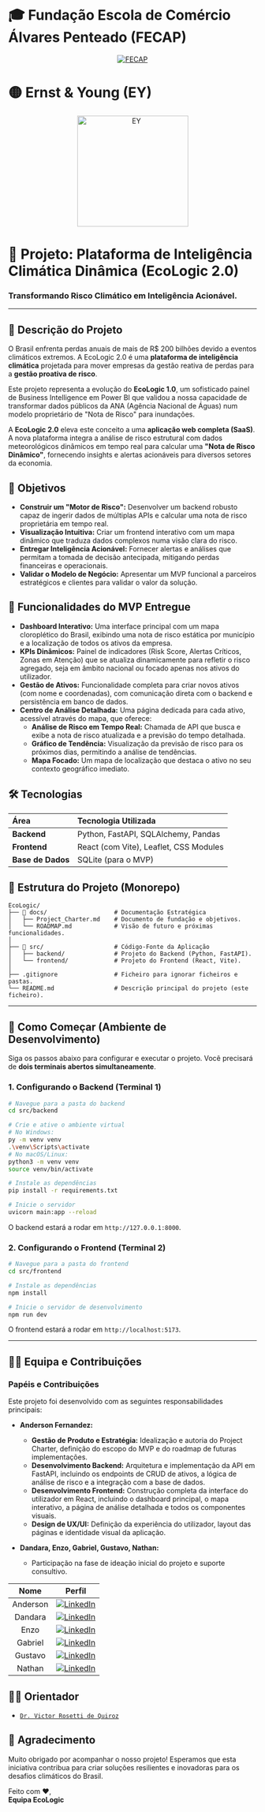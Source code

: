 # 🎓 **Fundação Escola de Comércio Álvares Penteado (FECAP)**
<p align="center">
  <a href="https://www.fecap.br/">
    <img src="https://encrypted-tbn0.gstatic.com/images?q=tbn:ANd9GcRhZPrRa89Kma0ZZogxm0pi-tCn_TLKeHGVxywp-LXAFGR3B1DPouAJYHgKZGV0XTEf4AE&usqp=CAU" alt="FECAP" />
  </a>
</p>

# 🟡 **Ernst & Young (EY)**
<p align="center">
  <a href="https://www.ey.com/pt_br/about-us">
    <img src="https://tse1.mm.bing.net/th/id/OIP.bc36gRicjZbcvILUXv-uMAHaHa?rs=1&pid=ImgDetMain&o=7&rm=3" alt="EY" width="225"/>
  </a>
</p>

# 🧠 **Projeto: Plataforma de Inteligência Climática Dinâmica (EcoLogic 2.0)**
### Transformando Risco Climático em Inteligência Acionável.

---

## 📝 **Descrição do Projeto**
O Brasil enfrenta perdas anuais de mais de R$ 200 bilhões devido a eventos climáticos extremos. A EcoLogic 2.0 é uma **plataforma de inteligência climática** projetada para mover empresas da gestão reativa de perdas para a **gestão proativa de risco**.

Este projeto representa a evolução do **EcoLogic 1.0**, um sofisticado painel de Business Intelligence em Power BI que validou a nossa capacidade de transformar dados públicos da ANA (Agência Nacional de Águas) num modelo proprietário de "Nota de Risco" para inundações.

A **EcoLogic 2.0** eleva este conceito a uma **aplicação web completa (SaaS)**. A nova plataforma integra a análise de risco estrutural com dados meteorológicos dinâmicos em tempo real para calcular uma **"Nota de Risco Dinâmico"**, fornecendo insights e alertas acionáveis para diversos setores da economia.

## 🎯 **Objetivos**
- **Construir um "Motor de Risco":** Desenvolver um backend robusto capaz de ingerir dados de múltiplas APIs e calcular uma nota de risco proprietária em tempo real.
- **Visualização Intuitiva:** Criar um frontend interativo com um mapa dinâmico que traduza dados complexos numa visão clara do risco.
- **Entregar Inteligência Acionável:** Fornecer alertas e análises que permitam a tomada de decisão antecipada, mitigando perdas financeiras e operacionais.
- **Validar o Modelo de Negócio:** Apresentar um MVP funcional a parceiros estratégicos e clientes para validar o valor da solução.

## 🚀 **Funcionalidades do MVP Entregue**
- **Dashboard Interativo:** Uma interface principal com um mapa cloroplético do Brasil, exibindo uma nota de risco estática por município e a localização de todos os ativos da empresa.
- **KPIs Dinâmicos:** Painel de indicadores (Risk Score, Alertas Críticos, Zonas em Atenção) que se atualiza dinamicamente para refletir o risco agregado, seja em âmbito nacional ou focado apenas nos ativos do utilizador.
- **Gestão de Ativos:** Funcionalidade completa para criar novos ativos (com nome e coordenadas), com comunicação direta com o backend e persistência em banco de dados.
- **Centro de Análise Detalhada:** Uma página dedicada para cada ativo, acessível através do mapa, que oferece:
    - **Análise de Risco em Tempo Real:** Chamada de API que busca e exibe a nota de risco atualizada e a previsão do tempo detalhada.
    - **Gráfico de Tendência:** Visualização da previsão de risco para os próximos dias, permitindo a análise de tendências.
    - **Mapa Focado:** Um mapa de localização que destaca o ativo no seu contexto geográfico imediato.

## 🛠️ **Tecnologias**
| Área          | Tecnologia Utilizada |
| :------------ | :------------------- |
| **Backend** | Python, FastAPI, SQLAlchemy, Pandas |
| **Frontend** | React (com Vite), Leaflet, CSS Modules |
| **Base de Dados**| SQLite (para o MVP) |

## 📁 **Estrutura do Projeto (Monorepo)**
```
EcoLogic/
├── 📁 docs/                   # Documentação Estratégica
│   ├── Project_Charter.md    # Documento de fundação e objetivos.
│   └── ROADMAP.md            # Visão de futuro e próximas funcionalidades.
│
├── 📁 src/                    # Código-Fonte da Aplicação
│   ├── backend/              # Projeto do Backend (Python, FastAPI).
│   └── frontend/             # Projeto do Frontend (React, Vite).
│
├── .gitignore                # Ficheiro para ignorar ficheiros e pastas.
└── README.md                 # Descrição principal do projeto (este ficheiro).
```

---

## 🚀 **Como Começar (Ambiente de Desenvolvimento)**
Siga os passos abaixo para configurar e executar o projeto. Você precisará de **dois terminais abertos simultaneamente**.

### 1. Configurando o Backend (Terminal 1)
```bash
# Navegue para a pasta do backend
cd src/backend

# Crie e ative o ambiente virtual
# No Windows:
py -m venv venv
.\venv\Scripts\activate
# No macOS/Linux:
python3 -m venv venv
source venv/bin/activate

# Instale as dependências
pip install -r requirements.txt

# Inicie o servidor
uvicorn main:app --reload
```
O backend estará a rodar em `http://127.0.0.1:8000`.

### 2. Configurando o Frontend (Terminal 2)
```bash
# Navegue para a pasta do frontend
cd src/frontend

# Instale as dependências
npm install

# Inicie o servidor de desenvolvimento
npm run dev
```
O frontend estará a rodar em `http://localhost:5173`.

---

## 👨‍💻 **Equipa e Contribuições**

### Papéis e Contribuições
Este projeto foi desenvolvido com as seguintes responsabilidades principais:

* **Anderson Fernandez:**
    * **Gestão de Produto e Estratégia:** Idealização e autoria do Project Charter, definição do escopo do MVP e do roadmap de futuras implementações.
    * **Desenvolvimento Backend:** Arquitetura e implementação da API em FastAPI, incluindo os endpoints de CRUD de ativos, a lógica de análise de risco e a integração com a base de dados.
    * **Desenvolvimento Frontend:** Construção completa da interface do utilizador em React, incluindo o dashboard principal, o mapa interativo, a página de análise detalhada e todos os componentes visuais.
    * **Design de UX/UI:** Definição da experiência do utilizador, layout das páginas e identidade visual da aplicação.

* **Dandara, Enzo, Gabriel, Gustavo, Nathan:**
    * Participação na fase de ideação inicial do projeto e suporte consultivo.

|           Nome           |                                                                                                                                                                                                                                                                                                                                                                                                                                                                                                    Perfil                                                                                                                                                                                                                                                                                                                                                                                                                                                                                                    |
| :------------------: | :---------------------------------------------------------------------------------------------------------------------------------------------------------------------------------------------------------------------------------------------------------------------------------------------------------------------------------------------------------------------------------------------------------------------------------------------------------------------------------------------: |
| Anderson             | [![LinkedIn](https://img.shields.io/badge/LinkedIn-0077B5?style=for-the-badge&logo=linkedin&logoColor=white)](https://www.linkedin.com/in/anderson-fernandez-2aa13924b/)                                                                                                                                                                                                                                                                                                                              |
| Dandara              | [![LinkedIn](https://img.shields.io/badge/LinkedIn-0077B5?style=for-the-badge&logo=linkedin&logoColor=white)](https://www.linkedin.com/in/dandaramonike/)                                                                                                                                                                                                                                                                                                                                              |
| Enzo                 | [![LinkedIn](https://img.shields.io/badge/LinkedIn-0077B5?style=for-the-badge&logo=linkedin&logoColor=white)](https://www.linkedin.com/in/enzohenrique777/)                                                                                                                                                                                                                                                                                                                                            |
| Gabriel              | [![LinkedIn](https://img.shields.io/badge/LinkedIn-0077B5?style=for-the-badge&logo=linkedin&logoColor=white)](https://www.linkedin.com/in/gabriel-pires-2082b473/)                                                                                                                                                                                                                                                                                                                                      |
| Gustavo              | [![LinkedIn](https://img.shields.io/badge/LinkedIn-0077B5?style=for-the-badge&logo=linkedin&logoColor=white)](https://www.linkedin.com/in/gustavo-roberto-0aa488288/)                                                                                                                                                                                                                                                                                                                                    |
| Nathan               | [![LinkedIn](https://img.shields.io/badge/LinkedIn-0077B5?style=for-the-badge&logo=linkedin&logoColor=white)](https://www.linkedin.com/in/nathan-leandro-8bb064208/)                                                                                                                                                                                                                                                                                                                                      |

## 👨‍🏫 **Orientador**
- [`Dr. Victor Rosetti de Quiroz`](https://www.linkedin.com/in/victorbarq/?originalSubdomain=br)

## 🙏 **Agradecimento**
Muito obrigado por acompanhar o nosso projeto! Esperamos que esta iniciativa contribua para criar soluções resilientes e inovadoras para os desafios climáticos do Brasil.

Feito com ❤️,<br>
**Equipa EcoLogic**